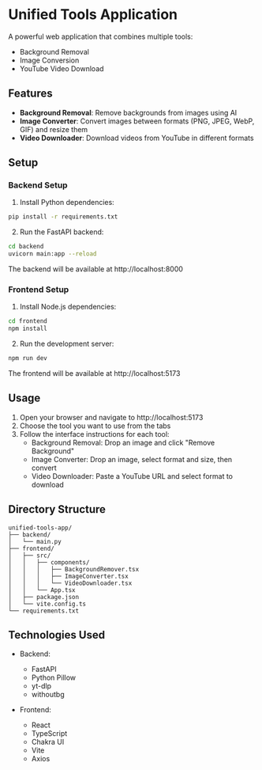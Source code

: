 # Unified Tools Application

A powerful web application that combines multiple tools:
- Background Removal
- Image Conversion
- YouTube Video Download

## Features

- **Background Removal**: Remove backgrounds from images using AI
- **Image Converter**: Convert images between formats (PNG, JPEG, WebP, GIF) and resize them
- **Video Downloader**: Download videos from YouTube in different formats

## Setup

### Backend Setup

1. Install Python dependencies:
```bash
pip install -r requirements.txt
```

2. Run the FastAPI backend:
```bash
cd backend
uvicorn main:app --reload
```

The backend will be available at http://localhost:8000

### Frontend Setup

1. Install Node.js dependencies:
```bash
cd frontend
npm install
```

2. Run the development server:
```bash
npm run dev
```

The frontend will be available at http://localhost:5173

## Usage

1. Open your browser and navigate to http://localhost:5173
2. Choose the tool you want to use from the tabs
3. Follow the interface instructions for each tool:
   - Background Removal: Drop an image and click "Remove Background"
   - Image Converter: Drop an image, select format and size, then convert
   - Video Downloader: Paste a YouTube URL and select format to download

## Directory Structure

```
unified-tools-app/
├── backend/
│   └── main.py
├── frontend/
│   ├── src/
│   │   ├── components/
│   │   │   ├── BackgroundRemover.tsx
│   │   │   ├── ImageConverter.tsx
│   │   │   └── VideoDownloader.tsx
│   │   └── App.tsx
│   ├── package.json
│   └── vite.config.ts
└── requirements.txt
```

## Technologies Used

- Backend:
  - FastAPI
  - Python Pillow
  - yt-dlp
  - withoutbg

- Frontend:
  - React
  - TypeScript
  - Chakra UI
  - Vite
  - Axios
